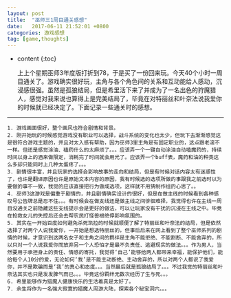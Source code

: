```yaml
---
layout: post
title:  "巫师三1周目通关感想"
date:   2017-06-11 21:52:01 +0800
categories: 游戏感想
tag: [game,thoughts]
---
```


* content
{:toc}


    上上个星期巫师3年度版打折到78，于是买了一份回来玩。今天40个小时一周目通关了。游戏确实很好玩，主角与各个角色间的关系和互动能给人感动，沉浸感很强。虽然是孤狼结局，但是希里活下来了并成为了一名出色的狩魔猎人，感觉对我来说也算得上是完美结局了，毕竟在对特丽丝和叶奈法说我爱你的时候就已经决定了。下面记录一些通关时的感想。

--------------

    1. 游戏画面很好，整个画风也符合剧情和背景。
    2. 刚开始玩的时候感觉游戏没有职业可以选择，战斗系统的变化也太少，但玩下去渐渐感觉这是很符合游戏主题的，并且对太入感有帮助，因为巫师3里主角是有固定职业的，这点跟老滚不一样。但还是感觉涂油、磕药什么的太麻烦了。。。应该弄一个一键自动涂油自动嗑魔药的，持续时间以身上的酒来做限定，消耗完了时间就会用光了。应该弄一个buff表，魔药和油的种类这么多却只能同时上几种太蛋疼了。。。
    3. 剧情很丰富，并且玩家的选择会影响故事的走向和结局，但是有时候对话内容太有迷惑性了，也许是翻译原因也许是原始文本内容的原因，我有时候选的选项所做的事跟我之前选时以为要做的事不一致，我觉的应该直接把行为做成选项，这样就不用猜制作组的心思了。。
    4. 巫师3这游戏是偏重于剧情的，并且剧情确实设计的很好，但是在做主线的时候看到各种感叹号公告牌总是忍不住。。。有时候会在做支线还是做主线之间徘徊难择，我觉得也许在主线一周目没通关之前隐藏这些支线提示会是更好的做法，可以让玩家没有干扰的沉浸在主线之中。毕竟在抢救女儿的失控后还会去帮农民打怪兽根绝停影响氛围的。
    5. 其实在一开始百度如何避免杀死凯拉的时候就顺便了解了特丽丝和叶奈法的结局，但是依然选择了对两个人说我爱你，一开始是想选特丽丝的，但事后后来在网上看到了整个巫师系列的剧情的时候，才意识到这两名女子和主角之间的羁绊是主角不能拒绝、不能割断、不能舍弃的，所以只对一个人说我爱你而放弃另一个人恐怕才是最不负责任、逃避现实的做法。。。作为男人，当然要用于承担身上的责任、情感的寄托，我觉得‘自己’能够给两人都带来幸福，能保护他们，能给每个人10分的爱，无论如何‘我’是不能主动断绝、主动舍弃的，所以对两个人都说了我爱你，并不是欺骗而是‘我’的真心和态度。。。当然最后就是孤狼结局了。。。不过我觉的特丽丝和叶奈法其实也只是发发脾气而已。。。毕竟这份羁绊无数次经历了生与死。。。
    6. 希里能够作为猎魔人健康快乐的生活着真是太好了。
    7. 余生将作为一名强大寂寞的猎魔人周游大陆，探索各个秘宝洞穴。。。

